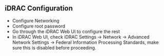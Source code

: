 ## iDRAC Configuration

- Configure Networking
- Configure root password
- Go through the iDRAC Web UI to configure the rest
- In iDRAC Web UI, check iDRAC Settings -> Network -> Advanced Network Settings -> Federal Information Processing Standards, make sure this is disabled before proceeding.